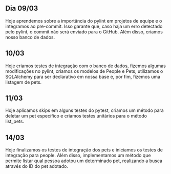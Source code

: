 ## Dia 09/03

Hoje aprendemos sobre a importância do pylint em projetos de equipe e o integramos ao pre-commit. Isso garante que, caso haja um erro detectado pelo pylint, o commit não será enviado para o GitHub. Além disso, criamos nosso banco de dados.

## 10/03

Hoje criamos testes de integração com o banco de dados, fizemos algumas modificações no pylint, criamos os modelos de People e Pets, utilizamos o SQLAlchemy para ser declarativo em nossa base e, por fim, fizemos uma listagem de pets.

## 11/03

Hoje aplicamos skips em alguns testes do pytest, criamos um método para deletar um pet específico e criamos testes unitários para o método list_pets.

## 14/03

Hoje finalizamos os testes de integração dos pets e iniciamos os testes de integração para people. Além disso, implementamos um método que permite listar qual pessoa adotou um determinado pet, realizando a busca através do ID do pet adotado.